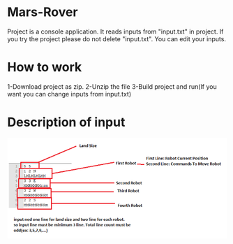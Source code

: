 # Mars-Rover

Project is a console application. It reads inputs from "input.txt" in project. If you try the project please do not delete "input.txt".
You can edit your inputs. 

# How to work
1-Download project as zip.
2-Unzip the file
3-Build project and run(If you want you can change inputs from input.txt)

# Description of input 

![Screenshot](robot.png)
